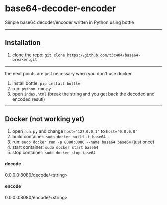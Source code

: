 # base64-decoder-encoder
Simple base64 decoder/encoder written in Python using bottle

---

## Installation
1. clone the repo: `git clone https://github.com/t3c404/base64-breaker.git`
---
the next points are just necessary when you don't use docker

1. install bottle: `pip install bottle`
2. run: `python run.py` 
3. open `index.html` (break the string and you get back the decoded and encoded resutl)

---

## Docker (not working yet)
1. open `run.py` and change `host='127.0.0.1'` to `host='0.0.0.0'`
2. build container: `sudo docker build -t base64 .`
3. run: `sudo docker run -p 8080:8080 --name base64 base64` (just once)
4. start container: `sudo docker start base64`
5. stop container: `sudo docker stop base64`

#### decode
0.0.0.0:8080/decode/\<string>

#### encode
0.0.0.0:8080/encode/\<string>
